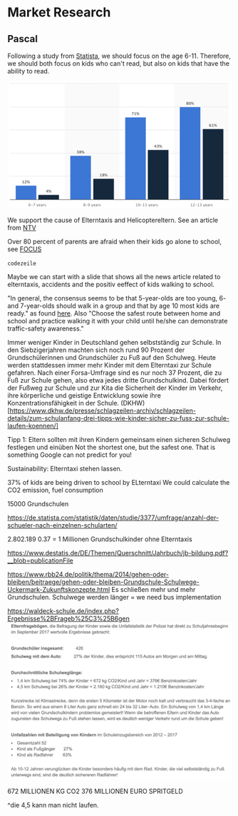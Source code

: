 # Market Research

## Pascal
Following a study from [Statista](https://www.statista.com/statistics/477088/children-and-teens-smartphone-usage-by-age-germany/), we should focus on the age 6-11. Therefore, we should both focus on kids who can't read, but also on kids that have the ability to read.

![Statista](./ressources/images/statista_age-kids-w-smarthpones.png)

We support the cause of Elterntaxis and Helicoptereltern. See an article from [NTV](https://www.n-tv.de/panorama/Warum-Kinder-zur-Schule-laufen-sollten-article20469986.html)

Over 80 percent of parents are afraid when their kids go alone to school, see [FOCUS](https://www.focus.de/auto/ratgeber/unterwegs/zu-fuss-statt-elterntaxi-umweltverein-eltern-sollten-kinder-nicht-mit-dem-auto-zur-schule-bringen_id_9040695.html)

`codezeile`

Maybe we can start with a slide that shows all the news article related to elterntaxis, accidents and the positiv eeffect of kids walking to school.

"In general, the consensus seems to be that 5-year-olds are too young, 6- and 7-year-olds should walk in a group and that by age 10 most kids are ready." as found [here](https://www.care.com/c/en-nz/stories/3239/when-can-kids-walk-to-school-alone/). Also "Choose the safest route between home and school and practice walking it with your child until he/she can demonstrate traffic-safety awareness."


Immer weniger Kinder in Deutschland gehen selbstständig zur Schule. In den Siebzigerjahren machten sich noch rund 90 Prozent der Grundschülerinnen und Grundschüler zu Fuß auf den Schulweg. Heute werden stattdessen immer mehr Kinder mit dem Elterntaxi zur Schule gefahren. Nach einer Forsa-Umfrage sind es nur noch 37 Prozent, die zu Fuß zur Schule gehen, also etwa jedes dritte Grundschulkind. Dabei fördert der Fußweg zur Schule und zur Kita die Sicherheit der Kinder im Verkehr, ihre körperliche und geistige Entwicklung sowie ihre Konzentrationsfähigkeit in der Schule.
(DKHW)[https://www.dkhw.de/presse/schlagzeilen-archiv/schlagzeilen-details/zum-schulanfang-drei-tipps-wie-kinder-sicher-zu-fuss-zur-schule-laufen-koennen/]

Tipp 1: Eltern sollten mit ihren Kindern gemeinsam einen sicheren Schulweg festlegen und einüben
Not the shortest one, but the safest one. That is something Google can not predict for you!

Sustainability: Elterntaxi stehen lassen.

37% of kids are being driven to school by ELterntaxi
We could calculate the CO2 emission, fuel consumption

15000 Grundschulen

https://de.statista.com/statistik/daten/studie/3377/umfrage/anzahl-der-schueler-nach-einzelnen-schularten/

2.802.189 0.37 = 1 Millionen Grundschulkinder
ohne Elterntaxis



https://www.destatis.de/DE/Themen/Querschnitt/Jahrbuch/jb-bildung.pdf?__blob=publicationFile



https://www.rbb24.de/politik/thema/2014/gehen-oder-bleiben/beitraege/gehen-oder-bleiben-Grundschule-Schulwege-Uckermark-Zukunftskonzepte.html
Es schließen mehr und mehr Grundschulen. Schulwege werden länger = we need bus implementation


https://waldeck-schule.de/index.php?Ergebnisse%2BFrageb%25C3%25B6gen
![waldeck-statistic](./ressources/images/waldeck-statistic.png)

672 MILLIONEN KG CO2
376 MILLIONEN EURO SPRITGELD

^die 4,5 kann man nicht laufen.